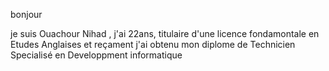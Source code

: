 bonjour 

je suis Ouachour Nihad , j'ai 22ans, titulaire d'une licence fondamontale en Etudes Anglaises et reçament j'ai obtenu mon diplome de Technicien Specialisé en Developpment informatique

